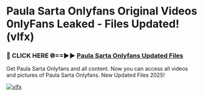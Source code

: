 # Paula Sarta Onlyfans Original Videos 0nlyFans Leaked - Files Updated! (vlfx)

<h3>🔴 CLICK HERE 🌐==►► <a href="https://tinyurl.com/ms9xzufz" rel="nofollow">Paula Sarta Onlyfans Updated Files</a></h3>

Get Paula Sarta Onlyfans and all content. Now you can access all videos and pictures of Paula Sarta Onlyfans. New Updated Files 2025!

[![vlfx](https://i.imgur.com/PQ7UWWw.gif)](https://tinyurl.com/ms9xzufz)
